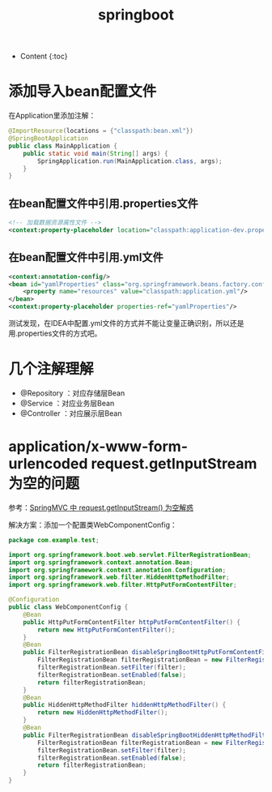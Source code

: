 ﻿---
layout:		post
category:	"springboot"
title:		"springboot"
tags:		[springboot]
---
- Content
{:toc}

# 添加导入bean配置文件
在Application里添加注解：
```java
@ImportResource(locations = {"classpath:bean.xml"})
@SpringBootApplication
public class MainApplication {
    public static void main(String[] args) {
        SpringApplication.run(MainApplication.class, args);
    }
}
```

## 在bean配置文件中引用.properties文件
```xml
<!-- 加载数据资源属性文件 -->
<context:property-placeholder location="classpath:application-dev.properties" ignore-unresolvable="true"/>
```

## 在bean配置文件中引用.yml文件
```xml
<context:annotation-config/>
<bean id="yamlProperties" class="org.springframework.beans.factory.config.YamlPropertiesFactoryBean">
    <property name="resources" value="classpath:application.yml"/>
</bean>
<context:property-placeholder properties-ref="yamlProperties"/>
```
测试发现，在IDEA中配置.yml文件的方式并不能让变量正确识别，所以还是用.properties文件的方式吧。


# 几个注解理解
- @Repository   ：对应存储层Bean
- @Service   ：对应业务层Bean
- @Controller   ：对应展示层Bean

# application/x-www-form-urlencoded request.getInputStream为空的问题
参考：[SpringMVC 中 request\.getInputStream\(\) 为空解惑](https://emacsist.github.io/2017/12/04/springmvc-%E4%B8%AD-request.getinputstream-%E4%B8%BA%E7%A9%BA%E8%A7%A3%E6%83%91/)

解决方案：添加一个配置类WebComponentConfig：
```java
package com.example.test;

import org.springframework.boot.web.servlet.FilterRegistrationBean;
import org.springframework.context.annotation.Bean;
import org.springframework.context.annotation.Configuration;
import org.springframework.web.filter.HiddenHttpMethodFilter;
import org.springframework.web.filter.HttpPutFormContentFilter;

@Configuration
public class WebComponentConfig {
    @Bean
    public HttpPutFormContentFilter httpPutFormContentFilter() {
        return new HttpPutFormContentFilter();
    }
    @Bean
    public FilterRegistrationBean disableSpringBootHttpPutFormContentFilter(HttpPutFormContentFilter filter) {
        FilterRegistrationBean filterRegistrationBean = new FilterRegistrationBean();
        filterRegistrationBean.setFilter(filter);
        filterRegistrationBean.setEnabled(false);
        return filterRegistrationBean;
    }
    @Bean
    public HiddenHttpMethodFilter hiddenHttpMethodFilter() {
        return new HiddenHttpMethodFilter();
    }
    @Bean
    public FilterRegistrationBean disableSpringBootHiddenHttpMethodFilter(HiddenHttpMethodFilter filter) {
        FilterRegistrationBean filterRegistrationBean = new FilterRegistrationBean();
        filterRegistrationBean.setFilter(filter);
        filterRegistrationBean.setEnabled(false);
        return filterRegistrationBean;
    }
}
```
